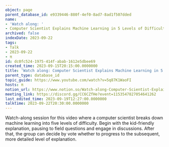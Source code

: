 ```yaml
---
object: page
parent_database_id: e9339446-880f-4ef0-8ad7-8ad1f507dded
name:
- 'Watch along: '
- Computer Scientist Explains Machine Learning in 5 Levels of Difficulty | WIRED
archived: false
indexDate: 2023-09-22
tags:
- Talk
- 2023-09-22
- π
id: dc0fc524-1975-414f-abab-1612e5dbee69
created_time: 2023-09-15T20:15:00.0000000
title: 'Watch along: Computer Scientist Explains Machine Learning in 5 Levels of Difficulty | WIRED'
parent_type: database_id
topic_guide: https://www.youtube.com/watch?v=5q87K1WaoFI
hosts: π
notion_url: https://www.notion.so/Watch-along-Computer-Scientist-Explains-Machine-Learning-in-5-Levels-of-Difficulty-WIRED-dc0fc5241975414fabab1612e5dbee69
meeting_link: https://discord.gg/CC6CZfHe?event=1153547827054641262
last_edited_time: 2023-09-19T12:27:00.0000000
talktime: 2023-09-22T20:30:00.0000000
---
```



Watch-along session for this video where a computer scientist breaks down machine learning into five levels of difficulty.
Begin with the kid-friendly explanation, pausing to field questions and engage in discussions. After that, the group can decide by vote whether to progress to the subsequent, more detailed level of explanation.

























